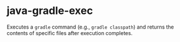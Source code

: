 # java-gradle-exec

Executes a `gradle` command (e.g., `gradle classpath`) and returns the contents of specific files after execution completes.
